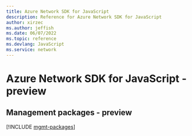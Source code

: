 ```yaml
---
title: Azure Network SDK for JavaScript
description: Reference for Azure Network SDK for JavaScript
author: xirzec
ms.author: jeffish
ms.date: 06/07/2022
ms.topic: reference
ms.devlang: JavaScript
ms.service: network
---
```

# Azure Network SDK for JavaScript - preview
## Management packages - preview
[!INCLUDE [mgmt-packages](network-mgmt-index.md)]
